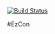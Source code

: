 [![Build Status](https://travis-ci.org/EikeSan/ezcon-api.svg?branch=master)](https://travis-ci.org/EikeSan/ezcon-api)

#EzCon